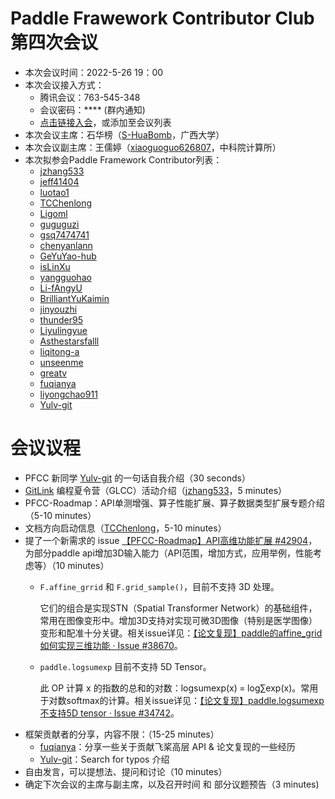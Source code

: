 # Paddle Frawework Contributor Club 第四次会议

- 本次会议时间：2022-5-26 19：00
- 本次会议接入方式： 
  - 腾讯会议：763-545-348
  - 会议密码：**** (群内通知)
  - [点击链接入会](https://meeting.tencent.com/dm/N62pGjjeyQb6)，或添加至会议列表
- 本次会议主席：石华榜（[S-HuaBomb](https://github.com/S-HuaBomb)，广西大学）
- 本次会议副主席：王儒婷（[xiaoguoguo626807](https://github.com/xiaoguoguo626807)，中科院计算所）
- 本次拟参会Paddle Framework Contributor列表：
    - [jzhang533](https://github.com/jzhang533)
    - [jeff41404](https://github.com/jeff41404)
    - [luotao1](https://github.com/luotao1)
    - [TCChenlong](https://github.com/TCChenlong)
    - [Ligoml](https://github.com/Ligoml)
    - [guguguzi](https://github.com/guguguzi)
    - [gsq7474741](https://github.com/gsq7474741)
    - [chenyanlann](https://github.com/chenyanlann)
    - [GeYuYao-hub](https://github.com/GeYuYao-hub)
    - [isLinXu](https://github.com/isLinXu)
    - [yangguohao](https://github.com/yangguohao)
    - [Li-fAngyU](https://github.com/Li-fAngyU)
    - [BrilliantYuKaimin](https://github.com/BrilliantYuKaimin)
    - [jinyouzhi](https://github.com/jinyouzhi)
    - [thunder95](https://github.com/thunder95)
    - [Liyulingyue](https://github.com/Liyulingyue)
    - [Asthestarsfalll](https://github.com/Asthestarsfalll)
    - [liqitong-a](https://github.com/liqitong-a)
    - [unseenme](https://github.com/unseenme)
    - [greatv](https://github.com/greatv)
    - [fuqianya](https://github.com/fuqianya)
    - [liyongchao911](https://github.com/liyongchao911)
    - [Yulv-git](https://github.com/Yulv-git)

# 会议议程


- PFCC 新同学 [Yulv-git](https://github.com/Yulv-git) 的一句话自我介绍（30 seconds）
- [GitLink](https://github.com/PaddlePaddle/Paddle/issues/42843) 编程夏令营（GLCC）活动介绍（[jzhang533](https://github.com/jzhang533)，5 minutes）
- PFCC-Roadmap：API单测增强、算子性能扩展、算子数据类型扩展专题介绍 （5-10 minutes）
- 文档方向启动信息（[TCChenlong](https://github.com/TCChenlong)，5-10 minutes）
- 提了一个新需求的 issue [【PFCC-Roadmap】API高维功能扩展 #42904](https://github.com/PaddlePaddle/Paddle/issues/42904)，为部分paddle api增加3D输入能力（API范围，增加方式，应用举例，性能考虑等）（10 minutes）
  - `F.affine_grrid` 和 `F.grid_sample()`，目前不支持 3D 处理。
    
    它们的组合是实现STN（Spatial Transformer Network）的基础组件，常用在图像变形中。增加3D支持对实现可微3D图像（特别是医学图像）变形和配准十分关键。相关issue详见：[【论文复现】paddle的affine_grid如何实现三维功能 · Issue #38670](https://github.com/PaddlePaddle/Paddle/issues/38670)。

  - `paddle.logsumexp` 目前不支持 5D Tensor。
    
    此 OP 计算 x 的指数的总和的对数：logsumexp(x) = log∑exp(x)。常用于对数softmax的计算。相关issue详见：[【论文复现】paddle.logsumexp不支持5D tensor · Issue #34742](https://github.com/PaddlePaddle/Paddle/issues/34742)。
- 框架贡献者的分享，内容不限：（15-25 minutes）
  - [fuqianya](https://github.com/fuqianya)：分享一些关于贡献飞桨高层 API & 论文复现的一些经历
  - [Yulv-git](https://github.com/Yulv-git)：Search for typos 介绍
- 自由发言，可以提想法、提问和讨论（10 minutes）
- 确定下次会议的主席与副主席，以及召开时间 和 部分议题预告（3 minutes)
